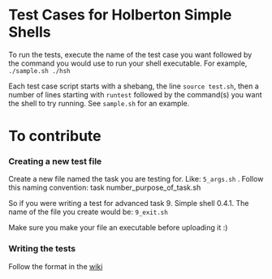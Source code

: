 # Test Cases for Holberton Simple Shells

To run the tests, execute the name of the test case you want followed by the command you would use to run your shell executable. For example, `./sample.sh ./hsh`

Each test case script starts with a shebang, the line `source test.sh`, then a number of lines starting with `runtest` followed by the command(s) you want the shell to try running. See `sample.sh` for an example.

# To contribute
### Creating a new test file
Create a new file named the task you are testing for. Like: `5_args.sh` . Follow this naming convention: 
task number_purpose_of_task.sh

So if you were writing a test for advanced task 9. Simple shell 0.4.1. The name of the file you create would be:
`9_exit.sh`

Make sure you make your file an executable before uploading it :)

### Writing the tests

Follow the format in the [wiki](https://github.com/HermesBoots/simple_shell_tests/wiki/Writing-the-tests)
